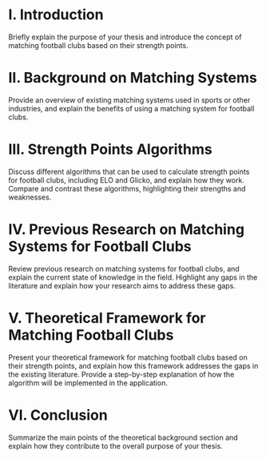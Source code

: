 # I. Introduction

Briefly explain the purpose of your thesis and introduce the concept of matching football clubs based on their strength points.
# II. Background on Matching Systems

Provide an overview of existing matching systems used in sports or other industries, and explain the benefits of using a matching system for football clubs.
# III. Strength Points Algorithms

Discuss different algorithms that can be used to calculate strength points for football clubs, including ELO and Glicko, and explain how they work.
Compare and contrast these algorithms, highlighting their strengths and weaknesses.
# IV. Previous Research on Matching Systems for Football Clubs

Review previous research on matching systems for football clubs, and explain the current state of knowledge in the field.
Highlight any gaps in the literature and explain how your research aims to address these gaps.
# V. Theoretical Framework for Matching Football Clubs

Present your theoretical framework for matching football clubs based on their strength points, and explain how this framework addresses the gaps in the existing literature.
Provide a step-by-step explanation of how the algorithm will be implemented in the application.
# VI. Conclusion

Summarize the main points of the theoretical background section and explain how they contribute to the overall purpose of your thesis.